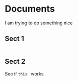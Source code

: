 # Documents

I am trying to do something nice 

## Sect 1
```@contents 
```
## Sect 2 
 See if ```this ``` works